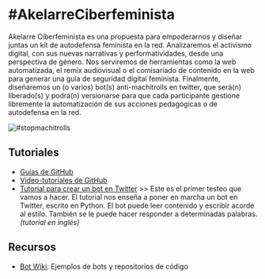 # #AkelarreCiberfeminista
Akelarre Ciberfeminista es una propuesta para empoderarnos y diseñar juntas un kit de autodefensa feminista en la red. Analizaremos el activismo digital, con sus nuevas narrativas y performatividades, desde una perspectiva de género. Nos serviremos de herramientas como la web automatizada, el remix audiovisual o el comisariado de contenido en la web para generar una guía de seguridad digital feminista. Finalmente, diseñaremos un (o varios) bot(s) anti-machitrolls en twitter, que será(n) liberado(s) y podrá(n) versionarse para que cada participante gestione libremente la automatización de sus acciones pedagógicas o de autodefensa en la red.

![#stopmachitrolls](https://media.giphy.com/media/HJbDp0BV5WGfm/giphy.gif)

## Tutoriales
+ [Guías de GitHub](https://guides.github.com/)
+ [Video-tutoriales de GitHub](https://www.youtube.com/githubguides)
+ [Tutorial para crear un bot en Twitter](https://www.pygaze.org/2016/03/how-to-code-twitter-bot/) >> Este es el primer testeo que vamos a hacer. El tutorial nos enseña a poner en marcha un bot en Twitter, escrito en Python. El bot puede leer contenido y escribir acorde al estilo. También se le puede hacer responder a determinadas palabras. *(tutorial en inglés)*

## Recursos
+ [Bot Wiki](https://botwiki.org/): Ejemplos de bots y repositorios de código
